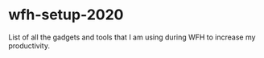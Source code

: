 # wfh-setup-2020
List of all the gadgets and tools that I am using during WFH to increase my productivity.
